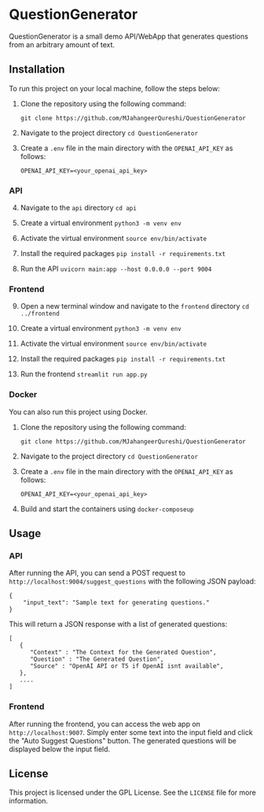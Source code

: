 # QuestionGenerator

QuestionGenerator is a small demo API/WebApp that generates questions from an arbitrary amount of text. 

## Installation

To run this project on your local machine, follow the steps below:

1. Clone the repository using the following command:
   ```
   git clone https://github.com/MJahangeerQureshi/QuestionGenerator
   ```
2. Navigate to the project directory `cd QuestionGenerator`

3. Create a `.env` file in the main directory with the `OPENAI_API_KEY` as follows:
   ```
   OPENAI_API_KEY=<your_openai_api_key>
   ```

### API

4. Navigate to the `api` directory `cd api`

5. Create a virtual environment `python3 -m venv env`

6. Activate the virtual environment `source env/bin/activate`

7. Install the required packages `pip install -r requirements.txt`

8. Run the API `uvicorn main:app --host 0.0.0.0 --port 9004`

### Frontend

9. Open a new terminal window and navigate to the `frontend` directory `cd ../frontend`

10. Create a virtual environment `python3 -m venv env`

11. Activate the virtual environment `source env/bin/activate`

12. Install the required packages `pip install -r requirements.txt`

13. Run the frontend `streamlit run app.py`

### Docker

You can also run this project using Docker. 

1. Clone the repository using the following command:
   ```
   git clone https://github.com/MJahangeerQureshi/QuestionGenerator
   ```
2. Navigate to the project directory `cd QuestionGenerator`

3. Create a `.env` file in the main directory with the `OPENAI_API_KEY` as follows:
   ```
   OPENAI_API_KEY=<your_openai_api_key>
   ```

4. Build and start the containers using `docker-composeup`

## Usage

### API

After running the API, you can send a POST request to `http://localhost:9004/suggest_questions` with the following JSON payload:

```
{
    "input_text": "Sample text for generating questions."
}
```

This will return a JSON response with a list of generated questions:

```
[
   {
      "Context" : "The Context for the Generated Question",
      "Question" : "The Generated Question",
      "Source" : "OpenAI API or T5 if OpenAI isnt available",
   },
   ....
]
```

### Frontend

After running the frontend, you can access the web app on `http://localhost:9007`. Simply enter some text into the input field and click the "Auto Suggest Questions" button. The generated questions will be displayed below the input field.

## License

This project is licensed under the GPL License. See the `LICENSE` file for more information.
